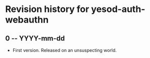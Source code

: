 # Revision history for yesod-auth-webauthn

## 0 -- YYYY-mm-dd

* First version. Released on an unsuspecting world.
